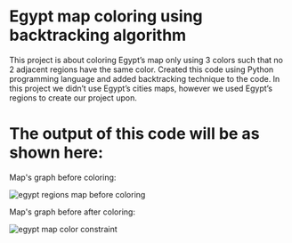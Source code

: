 # Egypt map coloring using backtracking algorithm
This project is about coloring Egypt’s map only using 3 colors such that no 2 adjacent regions have the same color.
Created this code using Python programming language and added backtracking technique to the code.
In this project we didn’t use Egypt’s cities maps, however we used Egypt’s regions to create our project upon.

# The output of this code will be as shown here:
Map's graph before coloring:

![egypt regions map before coloring](https://github.com/RoaaMaged/Egypt-map-coloring-using-backtracking-algorithm/assets/105506562/20efe267-b772-4067-96cf-2d8197eb912d)

Map's graph before after coloring:

![egypt map color constraint](https://github.com/RoaaMaged/Egypt-map-coloring-using-backtracking-algorithm/assets/105506562/a18ec5e9-2ed1-41e0-83b2-5c4ee2043873)
